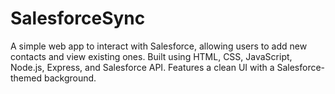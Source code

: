 # SalesforceSync
A simple web app to interact with Salesforce, allowing users to add new contacts and view existing ones. Built using HTML, CSS, JavaScript, Node.js, Express, and Salesforce API. Features a clean UI with a Salesforce-themed background.
